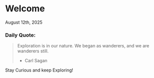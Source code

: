 # Welcome

August 12th, 2025

### Daily Quote:
> Exploration is in our nature. We began as wanderers, and we are wanderers still.
> 	- Carl Sagan

Stay Curious and keep Exploring!
